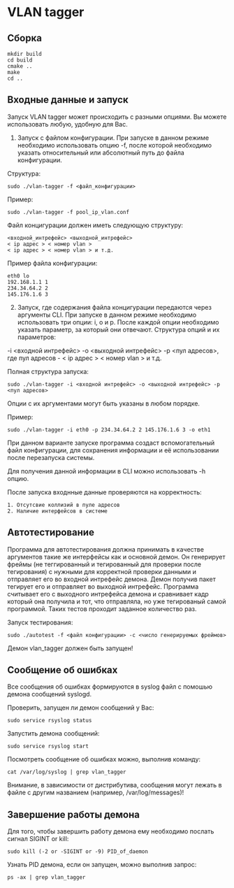 # VLAN tagger

## Сборка

    mkdir build
    cd build
    cmake ..
    make
    cd ..

## Входные данные и запуск

Запуск VLAN tagger может происходить с разными опциями. Вы можете использовать любую, удобную для Вас.

1. Запуск с файлом конфигурации. При запуске в данном режиме необходимо использовать опцию -f, после которой необходимо указать относительный или абсолютный путь до файла конфигурации. 

Структура: 

    sudo ./vlan-tagger -f <файл_конфигурации>

Пример: 

    sudo ./vlan-tagger -f pool_ip_vlan.conf

Файл концигурации должен иметь следующую структуру:

    <входной_интрефейс> <выходной_интрефейс>
    < ip адрес > < номер vlan >
    < ip адрес > < номер vlan > и т.д.

Пример файла конфигурации: 

    eth0 lo
    192.168.1.1 1
    234.34.64.2 2
    145.176.1.6 3

2. Запуск, где содержания файла концигурации передаются через аргументы CLI. При запуске в данном режиме необходимо использовать три опции: i, o и p. После каждой опции необходимо указать параметр, за который они отвечают. Структура опций и их параметров:

-i <входной интрефейс>
-o <выходной интрефейс>
-p <пул адресов>, где пул адресов - < ip адрес > < номер vlan > и т.д.

Полная структура запуска: 

    sudo ./vlan-tagger -i <входной интрефейс> -o <выходной интрефейс> -p <пул адресов>

Опции с их аргументами могут быть указаны в любом порядке.

Пример:

    sudo ./vlan-tagger -i eth0 -p 234.34.64.2 2 145.176.1.6 3 -o eth1

При данном варианте запуске программа создаст вспомогательный файл конфигурации, для сохранения информации и её использовании после перезапуска системы.

Для получения данной информации в CLI можно использовать -h опцию. 

После запуска входнные данные проверяются на корректность:

    1. Отсутсвие коллизий в пуле адресов
    2. Наличие интерфейсов в системе

## Автотестирование

Программа для автотестирования должна принимать в качестве аргументов такие же интерфейсы как и основной демон. 
Он генерирует фреймы (не теггированный и тегированный для проверки после тегирования) с нужными для корректной проверки данными и отправляет его во входной интрефейс демона. Демон получив пакет тегирует его и отправляет во выходной интрефейс. Программа считывает его с выходного интрефейса демона и сравнивает кадр который она получила и тот, что отправляла, но уже тегированый самой программой. Таких тестов проходит заданное количество раз.

Запуск тестирования: 

    sudo ./autotest -f <файл конфигурации> -с <число генерируемых фреймов>

Демон vlan_tagger должен быть запущен!

## Сообщение об ошибках

Все сообщения об ошибках формируются в syslog файл с помошью демона сообщений syslogd.

Проверить, запущен ли демон сообщений у Вас:

    sudo service rsyslog status

Запустить демона сообщений:

    sudo service rsyslog start

Посмотреть сообщение об ошибках можно, выполнив команду:

    cat /var/log/syslog | grep vlan_tagger

Внимание, в зависимости от дистрибутива, сообщения могут лежать в файле с другим названием (например, /var/log/messages)!

## Завершение работы демона

Для того, чтобы завершить работу демона ему необходимо послать сигнал SIGINT or kill:

    sudo kill (-2 or -SIGINT or -9) PID_of_daemon

Узнать PID демона, если он запущен, можно выполнив запрос:

    ps -ax | grep vlan_tagger